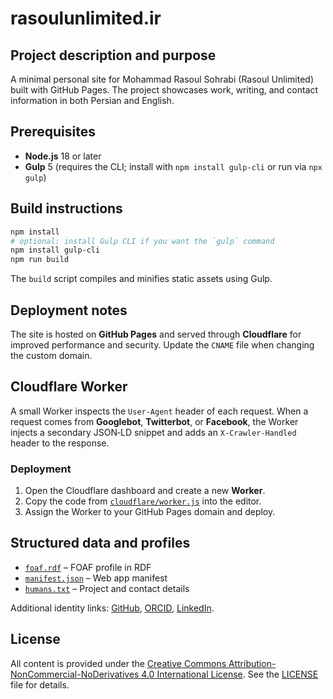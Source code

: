 # rasoulunlimited.ir

## Project description and purpose
A minimal personal site for Mohammad Rasoul Sohrabi (Rasoul Unlimited) built with GitHub Pages. The project showcases work, writing, and contact information in both Persian and English.

## Prerequisites
- **Node.js** 18 or later
- **Gulp** 5 (requires the CLI; install with `npm install gulp-cli` or run via `npx gulp`)

## Build instructions
```bash
npm install
# optional: install Gulp CLI if you want the `gulp` command
npm install gulp-cli
npm run build
```
The `build` script compiles and minifies static assets using Gulp.

## Deployment notes
The site is hosted on **GitHub Pages** and served through **Cloudflare** for improved performance and security. Update the `CNAME` file when changing the custom domain.

## Cloudflare Worker
A small Worker inspects the `User-Agent` header of each request. When a request
comes from **Googlebot**, **Twitterbot**, or **Facebook**, the Worker injects a
secondary JSON‑LD snippet and adds an `X-Crawler-Handled` header to the response.

### Deployment
1. Open the Cloudflare dashboard and create a new **Worker**.
2. Copy the code from [`cloudflare/worker.js`](cloudflare/worker.js) into the editor.
3. Assign the Worker to your GitHub Pages domain and deploy.


## Structured data and profiles
- [`foaf.rdf`](foaf.rdf) – FOAF profile in RDF
- [`manifest.json`](manifest.json) – Web app manifest
- [`humans.txt`](humans.txt) – Project and contact details

Additional identity links: [GitHub](https://github.com/RasoulUnlimited), [ORCID](https://orcid.org/0009-0004-7177-2080), [LinkedIn](https://www.linkedin.com/in/rasoulunlimited).

## License
All content is provided under the [Creative Commons Attribution-NonCommercial-NoDerivatives 4.0 International License](https://creativecommons.org/licenses/by-nc-nd/4.0/). See the [LICENSE](LICENSE) file for details.
